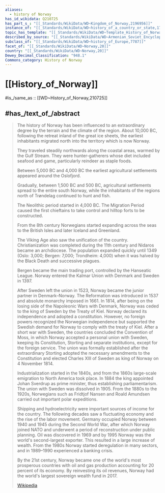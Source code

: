 ```yaml
---
aliases:
  - history of Norway
has_id_wikidata: Q210725
has_part_s_: "[[_Standards/WikiData/WD~Kingdom_of_Norway,2196956]]"
instance_of: "[[_Standards/WikiData/WD~history_of_a_country_or_state,17544377]]"
topic_has_template: "[[_Standards/WikiData/WD~Template_History_of_Norway,25731561]]"
described_by_source: "[[_Standards/WikiData/WD~Armenian_Soviet_Encyclopedia,_vol._8,124737635]]"
subclass_of: "[[_Standards/WikiData/WD~history_of_Europe,7787]]"
facet_of: "[[_Standards/WikiData/WD~Norway,20]]"
country: "[[_Standards/WikiData/WD~Norway,20]]"
Dewey_Decimal_Classification: "948.1"
Commons_category: History of Norway
---
```


# [[History_of_Norway]] 

#is_/same_as :: [[WD~History_of_Norway,210725]] 

## #has_/text_of_/abstract 

> The history of Norway has been influenced to an extraordinary degree 
> by the terrain and the climate of the region. 
> About 10,000 BC, following the retreat inland of the great ice sheets, 
> the earliest inhabitants migrated north into the territory which is now Norway. 
> 
> They traveled steadily northwards along the coastal areas, warmed by the Gulf Stream. 
> They were hunter-gatherers whose diet included seafood and game, 
> particularly reindeer as staple foods. 
> 
> Between 5,000 BC and 4,000 BC the earliest agricultural settlements appeared around the Oslofjord. 
> 
> Gradually, between 1,500 BC and 500 BC, 
> agricultural settlements spread to the entire south Norway, 
> while the inhabitants of the regions north of Trøndelag continued to hunt and fish.
>
> The Neolithic period started in 4,000 BC. 
> The Migration Period caused the first chieftains to take control and hilltop forts to be constructed. 
> 
> From the 8th century Norwegians started expanding across the seas to the British Isles 
> and later Iceland and Greenland. 
> 
> The Viking Age also saw the unification of the country. 
> Christianization was completed during the 11th century and Nidaros became an archdiocese. 
> The population expanded quickly until 1349 (Oslo: 3,000; Bergen: 7,000; Trondheim: 4,000) 
> when it was halved by the Black Death and successive plagues. 
> 
> Bergen became the main trading port, controlled by the Hanseatic League. 
> Norway entered the Kalmar Union with Denmark and Sweden in 1397.
>
> After Sweden left the union in 1523, Norway became the junior partner in Denmark–Norway. The Reformation was introduced in 1537 and absolute monarchy imposed in 1661. In 1814, after being on the losing side of the Napoleonic Wars with Denmark, Norway was ceded to the king of Sweden by the Treaty of Kiel. Norway declared its independence and adopted a constitution. However, no foreign powers recognized the Norwegian independence but supported the Swedish demand for Norway to comply with the treaty of Kiel. After a short war with Sweden, the countries concluded the Convention of Moss, in which Norway accepted a personal union with Sweden, keeping its Constitution, Storting and separate institutions, except for the foreign service. The union was formally established after the extraordinary Storting adopted the necessary amendments to the Constitution and elected Charles XIII of Sweden as king of Norway on 4 November 1814.
>
> Industrialization started in the 1840s, and from the 1860s large-scale emigration to North America took place. In 1884 the king appointed Johan Sverdrup as prime minister, thus establishing parliamentarism. The union with Sweden was dissolved in 1905. From the 1880s to the 1920s, Norwegians such as Fridtjof Nansen and Roald Amundsen carried out important polar expeditions.
>
> Shipping and hydroelectricity were important sources of income for the country. The following decades saw a fluctuating economy and the rise of the labor movement. Germany occupied Norway between 1940 and 1945 during the Second World War, after which Norway joined NATO and underwent a period of reconstruction under public planning. Oil was discovered in 1969 and by 1995 Norway was the world's second-largest exporter. This resulted in a large increase of wealth. From the 1980s Norway started deregulation in many sectors, and in 1989–1990 experienced a banking crisis.
>
> By the 21st century, Norway became one of the world's most prosperous countries with oil and gas production accounting for 20 percent of its economy. By reinvesting its oil revenues, Norway had the world's largest sovereign wealth fund in 2017.
>
> [Wikipedia](https://en.wikipedia.org/wiki/History%20of%20Norway) 

